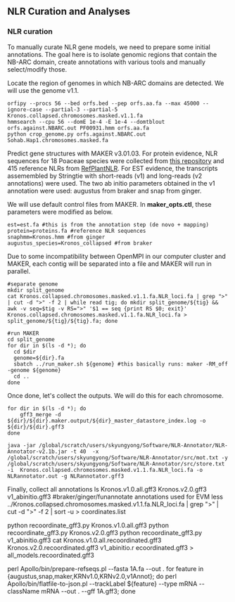 ## NLR Curation and Analyses

### NLR curation

To manually curate NLR gene models, we need to prepare some initial annotations. The goal here is to isolate genomic regions that contain the NB-ARC domain, create annotations with various tools and manually select/modify those. 

Locate the region of genomes in which NB-ARC domains are detected. We will use the genome v1.1. 
```
orfipy --procs 56 --bed orfs.bed --pep orfs.aa.fa --max 45000 --ignore-case --partial-3 --partial-5 Kronos.collapsed.chromosomes.masked.v1.1.fa
hmmsearch --cpu 56 --domE 1e-4 -E 1e-4 --domtblout orfs.against.NBARC.out PF00931.hmm orfs.aa.fa
python crop_genome.py orfs.against.NBARC.out Sohab.Hap1.chromosomes.masked.fa
```

Predict gene structures with MAKER v3.01.03. For protein evidence, NLR sequences for 18 Poaceae species were collected from [this repository](https://zenodo.org/records/13627395) and 415 reference NLRs from [RefPlantNLR](https://zenodo.org/records/3936022). For EST evidence, the transcripts assemembled by Stringtie with short-reads (v1) and long-reads (v2 annotations) were used. The two ab initio parameters obtained in the v1 annotation were used: augustus from braker and snap from ginger. 

We will use default control files from MAKER. In **maker_opts.ctl**, these parameters were modified as below. 
```
est=est.fa #this is from the annotation step (de novo + mapping)
protein=proteins.fa #reference NLR sequences
snaphmm=Kronos.hmm #from ginger 
augustus_species=Kronos_collapsed #from braker
```

Due to some incompatibility between OpenMPI in our computer cluster and MAKER, each contig will be separated into a file and MAKER will run in parallel. 
```
#separate genome
mkdir split_genome
cat Kronos.collapsed.chromosomes.masked.v1.1.fa.NLR_loci.fa | grep ">" | cut -d ">" -f 2 | while read tig; do mkdir split_genome/${tig} && awk -v seq=$tig -v RS=">" '$1 == seq {print RS $0; exit}' Kronos.collapsed.chromosomes.masked.v1.1.fa.NLR_loci.fa > split_genome/${tig}/${tig}.fa; done

#run MAKER
cd split_genome
for dir in $(ls -d *); do
  cd $dir
  genome=${dir}.fa
  sbatch ../run_maker.sh ${genome} #this basically runs: maker -RM_off -genome ${genome}
  cd ..
done
```

Once done, let's collect the outputs. We will do this for each chromosome. 
```
for dir in $(ls -d *); do 
    gff3_merge -d ${dir}/${dir}.maker.output/${dir}_master_datastore_index.log -o ${dir}/${dir}.gff3
done
```
```
java -jar /global/scratch/users/skyungyong/Software/NLR-Annotator/NLR-Annotator-v2.1b.jar -t 40  -x /global/scratch/users/skyungyong/Software/NLR-Annotator/src/mot.txt -y /global/scratch/users/skyungyong/Software/NLR-Annotator/src/store.txt -i  Kronos.collapsed.chromosomes.masked.v1.1.fa.NLR_loci.fa -o NLRannotator.out -g NLRannotator.gff3
```

Finally, collect all annotations
ls
Kronos.v1.0.all.gff3  Kronos.v2.0.gff3  v1_abinitio.gff3 #braker/ginger/funannotate annotations used for EVM
less ../Kronos.collapsed.chromosomes.masked.v1.1.fa.NLR_loci.fa | grep ">" | cut -d ">" -f 2 | sort -u > coordinates.list


python recoordinate_gff3.py Kronos.v1.0.all.gff3
python recoordinate_gff3.py Kronos.v2.0.gff3
python recoordinate_gff3.py v1_abinitio.gff3
cat Kronos.v1.0.all.recoordinated.gff3 Kronos.v2.0.recoordinated.gff3 v1_abinitio.r
ecoordinated.gff3  > all_models.recoordinated.gff3

perl Apollo/bin/prepare-refseqs.pl --fasta 1A.fa --out .
for feature in {augustus,snap,maker,KRNv1.0,KRNv2.0,v1Annot}; do perl Apollo/bin/flatfile-to-json.pl --trackLabel ${feature} --type mRNA --className mRNA --out . --gff 1A.gff3; done

